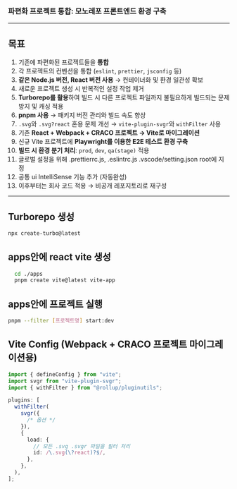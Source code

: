 ### 파편화 프로젝트 통합: 모노레포 프론트엔드 환경 구축

---

## 목표

1. 기존에 파편화된 프로젝트들을 **통합**
2. 각 프로젝트의 컨벤션을 통합 (`eslint`, `prettier`, `jsconfig` 등)
3. **같은 Node.js 버전, React 버전 사용** → 컨테이너화 및 환경 일관성 확보
4. 새로운 프로젝트 생성 시 반복적인 설정 작업 제거
5. **Turborepo를 활용**하여 빌드 시 다른 프로젝트 파일까지 불필요하게 빌드되는 문제 방지 및 캐싱 적용
6. **pnpm 사용** → 패키지 버전 관리와 빌드 속도 향상
7. `.svg`와 `.svg?react` 혼용 문제 개선 → `vite-plugin-svgr`와 `withFilter` 사용
8. 기존 **React + Webpack + CRACO 프로젝트 → Vite로 마이그레이션**
9. 신규 Vite 프로젝트에 **Playwright를 이용한 E2E 테스트 환경 구축**
10. **빌드 시 환경 분기 처리**: `prod`, `dev`, `qa(stage)` 적용
11. 글로벌 설정을 위해 .prettierrc.js, .eslintrc.js .vscode/setting.json root에 지정
12. 공통 ui IntelliSense 기능 추가 (자동완성)
13. 이후부터는 회사 코드 적용 → 비공개 레포지토리로 재구성

---

## Turborepo 생성

```bash
npx create-turbo@latest
```

## apps안에 react vite 생성

```bash
  cd ./apps
  pnpm create vite@latest vite-app
```

## apps안에 프로젝트 실행

```bash
pnpm --filter [프로젝트명] start:dev
```

## Vite Config (Webpack + CRACO 프로젝트 마이그레이션용)

```ts
import { defineConfig } from "vite";
import svgr from "vite-plugin-svgr";
import { withFilter } from "@rollup/pluginutils";

plugins: [
  withFilter(
    svgr({
      /* 옵션 */
    }),
    {
      load: {
        // 모든 .svg .svgr 파일을 필터 처리
        id: /\.svg(\?react)?$/,
      },
    },
  ),
];
```
